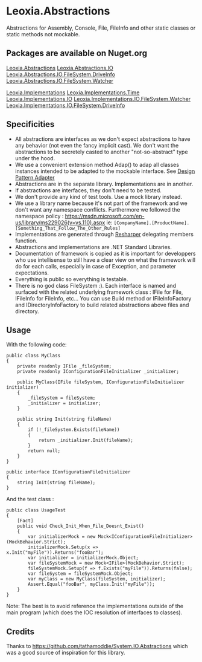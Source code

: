 # Leoxia.Abstractions
Abstractions for Assembly, Console, File, FileInfo and other static classes or static methods not mockable.

## Packages are available on Nuget.org

[Leoxia.Abstractions](https://www.nuget.org/packages/Leoxia.Abstractions/)
[Leoxia.Abstractions.IO](https://www.nuget.org/packages/Leoxia.Abstractions.IO/)
[Leoxia.Abstractions.IO.FileSystem.DriveInfo](https://www.nuget.org/packages/Leoxia.Abstractions.IO.FileSystem.DriveInfo/)
[Leoxia.Abstractions.IO.FileSystem.Watcher](https://www.nuget.org/packages/Leoxia.Abstractions.IO.FileSystem.Watcher/)

[Leoxia.Implementations](https://www.nuget.org/packages/Leoxia.Implementations/)
[Leoxia.Implementations.Time](https://www.nuget.org/packages/Leoxia.Implementations.Time/)
[Leoxia.Implementations.IO](https://www.nuget.org/packages/Leoxia.Implementations.IO/)
[Leoxia.Implementations.IO.FileSystem.Watcher](https://www.nuget.org/packages/Leoxia.Implementations.IO.FileSystem.Watcher/)
[Leoxia.Implementations.IO.FileSystem.DriveInfo](https://www.nuget.org/packages/Leoxia.Implementations.IO.FileSystem.DriveInfo/)

## Specificities

- All abstractions are interfaces as we don't expect abstractions to have any behavior (not even the fancy implicit cast). 
We don't want the abstractions to be secretely casted to another "not-so-abstract" type under the hood.
- We use a convenient extension method Adap() to adap all classes instances intended to be adapted to the mockable interface. See [Design Pattern Adapter](https://en.wikipedia.org/wiki/Adapter_pattern)
- Abstractions are in the separate library. Implementations are in another.
- If abstractions are interfaces, they don't need to be tested.
- We don't provide any kind of test tools. Use a mock library instead.
- We use a library name because it's not part of the framework and we don't want any namespace conflicts.
Furthermore we followed the namespace policy : https://msdn.microsoft.com/en-us/library/ms229026(v=vs.110).aspx
ie:	`[CompanyName].[ProductName].[Something_That_Follow_The_Other_Rules]`
- Implementations are generated through [Resharper](https://www.jetbrains.com/resharper/) delegating members function.
- Abstractions and implementations are .NET Standard Libraries.
- Documentation of framework is copied as it is important for developpers who use intellisense to still have a clear view
on what the framework will do for each calls, especially in case of Exception, and parameter expectations.
- Everything is public so everything is testable. 
- There is no god class FileSystem :). Each interface is named and surfaced with the related underlying framework class : IFile for File,
IFileInfo for FileInfo, etc... You can use Build method or IFileInfoFactory and IDirectoryInfoFactory to build related abstractions above files and directory.

## Usage 

With the following code:

    public class MyClass
    {
        private readonly IFile _fileSystem;
        private readonly IConfigurationFileInitializer _initializer;

        public MyClass(IFile fileSystem, IConfigurationFileInitializer initializer)
        {
            _fileSystem = fileSystem;
            _initializer = initializer;
        }

        public string Init(string fileName)
        {
            if (!_fileSystem.Exists(fileName))
            {
                return _initializer.Init(fileName);
            }
            return null;
        }
    }

    public interface IConfigurationFileInitializer
    {
        string Init(string fileName);
    }

And the test class :

    public class UsageTest
    {
        [Fact]
        public void Check_Init_When_File_Doesnt_Exist()
        {
            var initializerMock = new Mock<IConfigurationFileInitializer>(MockBehavior.Strict);
            initializerMock.Setup(x => x.Init("myFile")).Returns("fooBar");
            var initializer = initializerMock.Object;
            var fileSystemMock = new Mock<IFile>(MockBehavior.Strict);
            fileSystemMock.Setup(f => f.Exists("myFile")).Returns(false);
            var fileSystem = fileSystemMock.Object;
            var myClass = new MyClass(fileSystem, initializer);
            Assert.Equal("fooBar", myClass.Init("myFile"));
        }
    }

Note: The best is to avoid reference the implementations outside of the main program (which does the IOC resolution of interfaces to classes).

## Credits

Thanks to https://github.com/tathamoddie/System.IO.Abstractions which was a good source of inspiration for this library.
